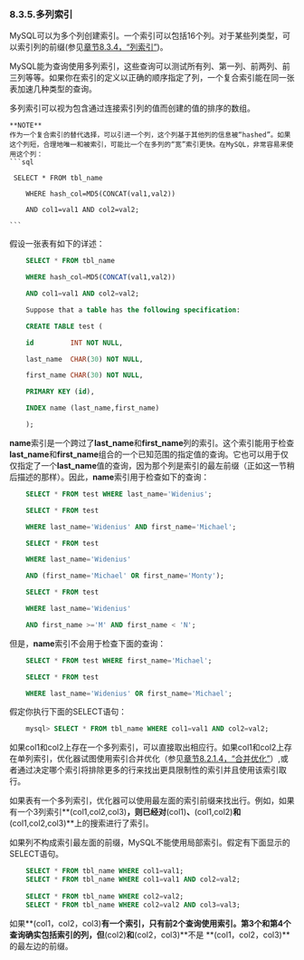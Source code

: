 ### 8.3.5.多列索引

MySQL可以为多个列创建索引。一个索引可以包括16个列。对于某些列类型，可以索引列的前缀(参见[章节8.3.4，“列索引”][8.3.4])。

MySQL能为查询使用多列索引，这些查询可以测试所有列、第一列、前两列、前三列等等。如果你在索引的定义以正确的顺序指定了列，一个复合索引能在同一张表加速几种类型的查询。

多列索引可以视为包含通过连接索引列的值而创建的值的排序的数组。

	**NOTE**
	作为一个复合索引的替代选择，可以引进一个列，这个列基于其他列的信息被“hashed”。如果这个列短，合理地唯一和被索引，可能比一个在多列的“宽”索引更快。在MySQL，非常容易来使用这个列：
	```sql

	 SELECT * FROM tbl_name

        WHERE hash_col=MD5(CONCAT(val1,val2))

        AND col1=val1 AND col2=val2;

	```

假设一张表有如下的详述：

```sql
	SELECT * FROM tbl_name

    WHERE hash_col=MD5(CONCAT(val1,val2))

    AND col1=val1 AND col2=val2;

    Suppose that a table has the following specification:

    CREATE TABLE test (

    id         INT NOT NULL,

    last_name  CHAR(30) NOT NULL,

    first_name CHAR(30) NOT NULL,

    PRIMARY KEY (id),

    INDEX name (last_name,first_name)

    );

```
**name**索引是一个跨过了**last_name**和**first_name**列的索引。这个索引能用于检查**last_name**和**first_name**组合的一个已知范围的指定值的查询。它也可以用于仅仅指定了一个**last_name**值的查询，因为那个列是索引的最左前缀（正如这一节稍后描述的那样）。因此，**name**索引用于检查如下的查询：

```sql
	SELECT * FROM test WHERE last_name='Widenius';

    SELECT * FROM test

    WHERE last_name='Widenius' AND first_name='Michael';

    SELECT * FROM test

    WHERE last_name='Widenius'

    AND (first_name='Michael' OR first_name='Monty');

    SELECT * FROM test

    WHERE last_name='Widenius'

    AND first_name >='M' AND first_name < 'N';
```

但是，**name**索引不会用于检查下面的查询：

```sql
	SELECT * FROM test WHERE first_name='Michael';

    SELECT * FROM test

    WHERE last_name='Widenius' OR first_name='Michael';
```

假定你执行下面的SELECT语句：

```sql
	mysql> SELECT * FROM tbl_name WHERE col1=val1 AND col2=val2;
```

如果col1和col2上存在一个多列索引，可以直接取出相应行。如果col1和col2上存在单列索引，优化器试图使用索引合并优化（参见[章节8.2.1.4，“合并优化”][8.2.1.4]）,或者通过决定哪个索引将排除更多的行来找出更具限制性的索引并且使用该索引取行。

如果表有一个多列索引，优化器可以使用最左面的索引前缀来找出行。例如，如果有一个3列索引**(col1,col2,col3)**，则已经对**(col1)**、**(col1,col2)**和**(col1,col2,col3)**上的搜索进行了索引。

如果列不构成索引最左面的前缀，MySQL不能使用局部索引。假定有下面显示的SELECT语句。

```sql 
	SELECT * FROM tbl_name WHERE col1=val1;
	SELECT * FROM tbl_name WHERE col1=val1 AND col2=val2;
	 
	SELECT * FROM tbl_name WHERE col2=val2;
	SELECT * FROM tbl_name WHERE col2=val2 AND col3=val3;
```

如果**(col1，col2，col3)**有一个索引，只有前2个查询使用索引。第3个和第4个查询确实包括索引的列，但**(col2)**和**(col2，col3)**不是 **(col1，col2，col3)**的最左边的前缀。






[8.3.4]:./docs/08.03.04_Column_Indexes.md
[8.2.1.4]:./docs/Chapter_08/08.02.01_Optimizing_SELECT_Statements.md#08.02.01.04

